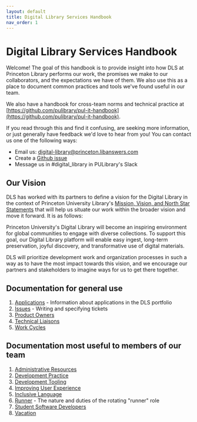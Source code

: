 ```yaml
---
layout: default
title: Digital Library Services Handbook
nav_order: 1
---
```

# Digital Library Services Handbook

Welcome! The goal of this handbook is to provide insight into how DLS at
Princeton Library performs our work, the promises we make to our collaborators,
and the expectations we have of them. We also use this as a place to
document common practices and tools we've found useful in our team.

We also have a handbook for cross-team norms and technical practice at
[https://github.com/pulibrary/pul-it-handbook](https://github.com/pulibrary/pul-it-handbook).

If you read through this and find it confusing, are seeking more information, or
just generally have feedback we'd love to hear from you! You can contact us one
of the following ways:

- Email us:
    [digital-library@princeton.libanswers.com](mailto:digital-library@princeton.libanswers.com)
- Create a [Github issue](https://github.com/pulibrary/dls-handbook/issues)
- Message us in #digital_library in PULibrary's Slack

## Our Vision

DLS has worked with its partners to define a vision for the Digital Library in
the context of Princeton University Library's [Mission, Vision, and North Star
Statements](https://library.princeton.edu/about) that will help us situate
our work within the broader vision and move it forward. It is as
follows:

Princeton University's Digital Library will become an inspiring environment for global communities to engage with diverse collections. To support this goal, our Digital Library platform will enable easy ingest, long-term preservation, joyful discovery, and transformative use of digital materials.

DLS will prioritize development work and organization processes in such a way as to have the most impact towards this vision, and we encourage our partners and stakeholders to imagine ways for us to get there together.

## Documentation for general use

1. [Applications](/applications.md) - Information about applications in the DLS portfolio
1. [Issues](/issues.md) - Writing and specifying tickets
1. [Product Owners](/product_owners.md)
1. [Technical Liaisons](/technical_liaisons.md)
1. [Work Cycles](/work_cycles.md)

## Documentation most useful to members of our team

1. [Administrative Resources](/admin_resources.md)
1. [Development Practice](/development_practice.md)
1. [Development Tooling](/tooling.md)
1. [Improving User Experience](/ux_research.md)
1. [Inclusive Language](/inclusive_language.md)
1. [Runner](/runner.md) - The nature and duties of the rotating "runner" role
1. [Student Software Developers](student_software_developers.md)
1. [Vacation](/vacation.md)

